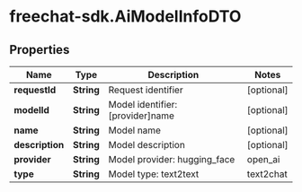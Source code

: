 # freechat-sdk.AiModelInfoDTO

## Properties

Name | Type | Description | Notes
------------ | ------------- | ------------- | -------------
**requestId** | **String** | Request identifier | [optional] 
**modelId** | **String** | Model identifier: [provider]name | [optional] 
**name** | **String** | Model name | [optional] 
**description** | **String** | Model description | [optional] 
**provider** | **String** | Model provider: hugging_face | open_ai | local_ai | in_process | dash_scope | unknown | [optional] 
**type** | **String** | Model type: text2text | text2chat | text2image | embedding | moderation | [optional] 


